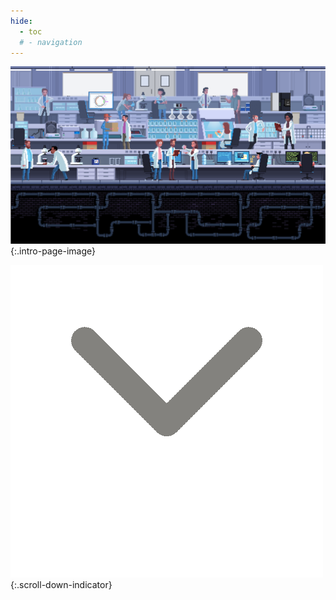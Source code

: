 ```yaml
---
hide:
  - toc
  # - navigation
---
```


<style>
  .scroll-down-indicator {
    position: absolute;
    top: 80vh;
    max-height: 10vh;
    left: 50%;
    transform: translateX(-50%);
  }

  .intro-page-image {
    position: absolute;
    min-height: 100vh;
    min-width: 100vw;
    margin: 0;
    padding: 0;
    top: 0;
    left: 0;
    object-fit: cover;
    overflow-x: hidden;
    overflow-y: hidden;
    pointer-events: none;
  }
</style>

![Lab Scene](./images/lab_scene.png){:.intro-page-image}

![Scroll Down](./images/down_arrow.gif){:.scroll-down-indicator}

<div style="height: 100vh"></div>

# ![Welcome to the Bashor Lab](./images/Welcome-to-the-Bashor-Lab---edit.gif)

## WHAT WE DO

***The goal of our work is to use synthetic regulatory circuits to reprogram the behavior of human cells.***{:.center}

## OUR RESEARCH

### The Bashor Lab

Using the tools of **synthetic biology**, we construct artificial regulatory circuits and test their function in living cells. This not only gives us insight into the design logic of natural regulation, but also allows us to predictively alter cellular phenotype to create cell-based translational applications.

### Synthetic Gene Circuitry

Our work explores the fundamentals of gene expression control in mammalian cells. By leveraging multi-scale chromatin regulation, our engineering approach allows us to encode stable, precise control over complem artificial gene expression programs that can be used to report on and also reprogram cellular behavior.

### Synthetic Signaling Pathway

we are interested in engineering post-translational circuits that **sense**, **compute**, and **respond** to extracellular inputs. These circuits serve as model systems for understanding the molecular and biophysical determinants of signal transduction, and can be used to programmably control how a cell interacts with its enwironment.

### High-Throughput Circuit Engineering

One of our goals is to increase the pace and scale of synthetic circuit engineering. We are creating experimental pipelines that use iterative rounds of circuit library construction and testing to systematically and comprehensively discover circuit design principles.

### Engineering Cell-Based Therapies

By introducing synthetic regulatory programs that encode for functions like sense and response, secretion, movement, or differentiation, we can reshape how cells interact with their environment. Using our circuit engineering toolkit, we aim to impart relevant cell types with new behavioral features, transforming them into agents capable of fighting disease.
